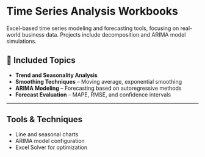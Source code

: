 # Time Series Analysis Workbooks

Excel-based time series modeling and forecasting tools, focusing on real-world business data. Projects include decomposition and ARIMA model simulations.

## 📁 Included Topics

- **Trend and Seasonality Analysis**
- **Smoothing Techniques** – Moving average, exponential smoothing
- **ARIMA Modeling** – Forecasting based on autoregressive methods
- **Forecast Evaluation** – MAPE, RMSE, and confidence intervals

---

## Tools & Techniques
- Line and seasonal charts
- ARIMA model configuration
- Excel Solver for optimization
